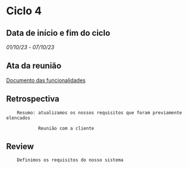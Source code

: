 # Ciclo 4

## Data de início e fim do ciclo

*01/10/23* - *07/10/23*

## Ata da reunião

[Documento das funcionalidades](atas/doc.pdf)

## Retrospectiva

        Resumo: atualizamos os nossos requisitos que foram previamente elencados

                Reunião com a cliente  

## Review

        Definimos os requisitos do nosso sistema

